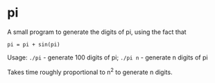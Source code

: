 # pi

A small program to generate the digits of pi, using the fact that

```
pi = pi + sin(pi)
```

Usage: `./pi` - generate 100 digits of pi; `./pi n` - generate n digits of pi

Takes time roughly proportional to n<sup>2</sup> to generate n digits.
